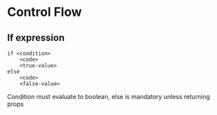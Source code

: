 # Control Flow

## If expression

```glaze
if <condition>
	<code>
	<true-value>
else
	<code>
	<false-value>
```

Condition must evaluate to boolean, else is mandatory unless returning props
